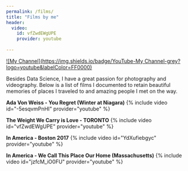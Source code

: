 ```yaml
---
permalink: /films/
title: "Films by me"
header:
  video:
    id: vfZwdEWgUPE
    provider: youtube
    
---
```

[![My Channel](https://img.shields.io/badge/YouTube-My Channel-grey?logo=youtube&labelColor=FF0000)](https://www.youtube.com/channel/UCo8okHIdSppn_idUVuuebhg)

Besides Data Science, I have a great passion for photography and videography. Below is a list of films I documented to retain beautiful memories of places I traveled to and amazing people I met on the way.

**Ada Von Weiss - You Regret (Winter at Niagara)**
{% include video id="-5esqvmPnHI" provider="youtube" %}

**The Weight We Carry is Love - TORONTO**
{% include video id="vfZwdEWgUPE" provider="youtube" %}

**In America - Boston 2017**
{% include video id="YdXufiebgyc" provider="youtube" %}

**In America - We Call This Place Our Home (Massachusetts)**
{% include video id="jzfcM_iO0FU" provider="youtube" %}
